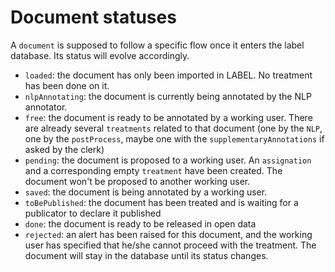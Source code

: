 # Document statuses

A `document` is supposed to follow a specific flow once it enters the label database. Its status will evolve accordingly.

- `loaded`: the document has only been imported in LABEL. No treatment has been done on it.
- `nlpAnnotating`: the document is currently being annotated by the NLP annotator.
- `free`: the document is ready to be annotated by a working user. There are already several `treatments` related to that document (one by the `NLP`, one by the `postProcess`, maybe one with the `supplementaryAnnotations` if asked by the clerk)
- `pending`: the document is proposed to a working user. An `assignation` and a corresponding empty `treatment` have been created. The document won't be proposed to another working user.
- `saved`: the document is being annotated by a working user.
- `toBePublished`: the document has been treated and is waiting for a publicator to declare it published
- `done`: the document is ready to be released in open data
- `rejected`: an alert has been raised for this document, and the working user has specified that he/she cannot proceed with the treatment. The document will stay in the database until its status changes.
